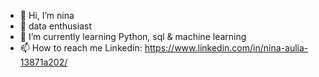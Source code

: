 - 👋 Hi, I’m nina
- 👀 data enthusiast
- 🌱 I’m currently learning Python, sql & machine learning
- 📫 How to reach me Linkedin: https://www.linkedin.com/in/nina-aulia-13871a202/

<!---
ninaaulia/ninaaulia is a ✨ special ✨ repository because its `README.md` (this file) appears on your GitHub profile.
You can click the Preview link to take a look at your changes.
--->
